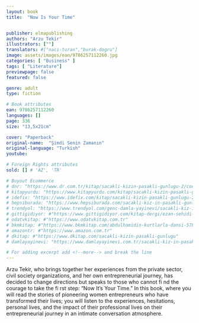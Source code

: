 ```yaml
---
layout: book
title:  "Now Is Your Time"


publisher: elmapublishing
authors: "Arzu Tekir"
illustrators: [""]
translators: #["naci-turan","burak-dogru"]
image: assets/images/ean/9786257112260.jpg
categories: [ "Business" ]
tags: [ "Literature"]
previewpage: false
featured: false

genre: adult
type: fiction

# Book attributes
ean: 9786257112260
languages: []
page: 336
size: "13,5x21cm"

cover: "Paperback"
original-name:  "Şimdi Senin Zamanın"
original-language: "Turkish"
youtube:

# Foreign Rights attributes
sold: [] # 'AZ', 'TR'

# Buyout Ecommerce
# dnr: "https://www.dr.com.tr/kitap/sacakli-kizin-pasakli-gunlugu-2/cocuk-ve-genclik/genclik-10-yas/roman-oyku/urunno=0001893059001"
# kitapyurdu: "https://www.kitapyurdu.com/kitap/sacakli-kizin-pasakli-gunlugu-2-/560122.html&filter_name=Sa%C3%A7akl%C4%B1+K%C4%B1z%27%C4%B1n+Pasakl%C4%B1+G%C3%BCnl%C3%BC%C4%9F%C3%BC+2"
# idefix: "https://www.idefix.com/kitap/sacakli-kizin-pasakli-gunlugu-2/cocuk-ve-genclik/genclik-10-yas/roman-oyku/urunno=0001893059001"
# hepsiburada: "https://www.hepsiburada.com/sacakli-kiz-in-pasakli-gunlugu-2-damla-yayinevi-p-HBV000012ER86"
# trendyol: "https://www.trendyol.com/genc-damla-yayinevi/sacakli-kiz-in-pasakli-gunlugu-2-p-54825777"
# gittigidiyor: #"https://www.gittigidiyor.com/kitap-dergi/ezan-sehidi-adnan-menderes_pdp_732728793"
# odatvkitap: #"https://www.odatvkitap.com.tr"
# bkmkitap: #"https://www.bkmkitap.com/abdulhamidin-kurtlarla-dansi-578226"
# amazontr: #"https://www.amazon.com.tr"
# dkitap: #"https://www.dkitap.com/sacakli-kizin-pasakli-gunlugu"
# damlayayinevi: "https://www.damlayayinevi.com.tr/sacakli-kiz-in-pasakli-gunlugu-2-bu-iste-bi-terslik-var"

# For adding excerpt add <!--more--> and break the line
---
```

Arzu Tekir, who brings together her experiences
from the private sector, civil society organizations,
and her own entrepreneurial journey, has decided
to change directions but speaks to those who cannot fi nd the courage to take the fi rst step: “Now It’s
Your Time.” In this book, where you will read the
stories of pioneering women entrepreneurs who
have transformed their lives; you will listen to the
experiences, hesitations, personal lives, and the
impact of their professional lives on their entrepreneurial journey in an intimate conversation atmosphere.
<!--more--> 

